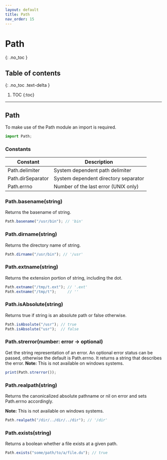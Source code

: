 ```yaml
---
layout: default
title: Path
nav_order: 15
---
```


# Path
{: .no_toc }

## Table of contents
{: .no_toc .text-delta }

1. TOC
{:toc}

---

## Path

To make use of the Path module an import is required.

```js
import Path;
```

### Constants

| Constant           | Description                          |
|--------------------|--------------------------------------|
| Path.delimiter     | System dependent path delimiter      |
| Path.dirSeparator  | System dependent directory separator |
| Path.errno         | Number of the last error (UNIX only) |

### Path.basename(string)

Returns the basename of string.

```js
Path.basename("/usr/bin"); // 'bin'
```

### Path.dirname(string)

Returns the directory name of string.

```js
Path.dirname("/usr/bin"); // '/usr'
```

### Path.extname(string)

Returns the extension portion of string, including the dot.

```js
Path.extname("/tmp/t.ext"); // '.ext'
Path.extname("/tmp/t");     // ''
```

### Path.isAbsolute(string)

Returns true if string is an absolute path or false otherwise.

```js
Path.isAbsolute("/usr"); // true
Path.isAbsolute("usr");  // false
```

### Path.strerror(number: error -> optional)
Get the string representation of an error.
An optional error status can be passed, otherwise the default is Path.errno.
It returns a string that describes the error.
**Note:** This is not available on windows systems.

```js
print(Path.strerror());
```

### Path.realpath(string)

Returns the canonicalized absolute pathname or nil on error and sets Path.errno accordingly.

**Note:** This is not available on windows systems.

```js
Path.realpath("/dir/../dir/../dir"); // '/dir'
```

### Path.exists(string)

Returns a boolean whether a file exists at a given path.

```js
Path.exists("some/path/to/a/file.du"); // true
```
